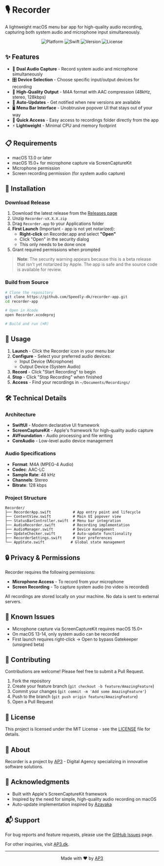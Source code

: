 # 🎙️ Recorder

A lightweight macOS menu bar app for high-quality audio recording, capturing both system audio and microphone input simultaneously.

<p align="center">
  <img src="https://img.shields.io/badge/Platform-macOS%2013.0%2B-blue" alt="Platform">
  <img src="https://img.shields.io/badge/Swift-5.0-orange" alt="Swift">
  <img src="https://img.shields.io/github/v/release/Speedly-dk/recorder-app?include_prereleases&label=Version" alt="Version">
  <img src="https://img.shields.io/badge/License-MIT-green" alt="License">
</p>

## ✨ Features

- 🎵 **Dual Audio Capture** - Record system audio and microphone simultaneously
- 🎛️ **Device Selection** - Choose specific input/output devices for recording
- 💾 **High-Quality Output** - M4A format with AAC compression (48kHz, stereo, 128kbps)
- 🔄 **Auto-Updates** - Get notified when new versions are available
- 🖥️ **Menu Bar Interface** - Unobtrusive popover UI that stays out of your way
- 📁 **Quick Access** - Easy access to recordings folder directly from the app
- ⚡ **Lightweight** - Minimal CPU and memory footprint

## 📋 Requirements

- macOS 13.0 or later
- macOS 15.0+ for microphone capture via ScreenCaptureKit
- Microphone permission
- Screen recording permission (for system audio capture)

## 🚀 Installation

### Download Release

1. Download the latest release from the [Releases page](https://github.com/Speedly-dk/recorder-app/releases)
2. Unzip `Recorder-vX.X.X.zip`
3. Drag `Recorder.app` to your Applications folder
4. **First Launch** (Important - app is not yet notarized):
   - **Right-click** on Recorder.app and select **"Open"**
   - Click "Open" in the security dialog
   - This only needs to be done once
5. Grant required permissions when prompted

> **Note**: The security warning appears because this is a beta release that isn't yet notarized by Apple. The app is safe and the source code is available for review.

### Build from Source

```bash
# Clone the repository
git clone https://github.com/Speedly-dk/recorder-app.git
cd recorder-app

# Open in Xcode
open Recorder.xcodeproj

# Build and run (⌘R)
```

## 🎯 Usage

1. **Launch** - Click the Recorder icon in your menu bar
2. **Configure** - Select your preferred audio devices:
   - Input Device (Microphone)
   - Output Device (System Audio)
3. **Record** - Click "Start Recording" to begin
4. **Stop** - Click "Stop Recording" when finished
5. **Access** - Find your recordings in `~/Documents/Recordings/`

## 🛠️ Technical Details

### Architecture

- **SwiftUI** - Modern declarative UI framework
- **ScreenCaptureKit** - Apple's framework for high-quality audio capture
- **AVFoundation** - Audio processing and file writing
- **CoreAudio** - Low-level audio device management

### Audio Specifications

- **Format**: M4A (MPEG-4 Audio)
- **Codec**: AAC-LC
- **Sample Rate**: 48 kHz
- **Channels**: Stereo
- **Bitrate**: 128 kbps

### Project Structure

```
Recorder/
├── RecorderApp.swift          # App entry point and lifecycle
├── ContentView.swift          # Main UI popover view
├── StatusBarController.swift  # Menu bar integration
├── AudioRecorder.swift        # Recording implementation
├── AudioManager.swift         # Device management
├── UpdateChecker.swift        # Auto-update functionality
├── RecorderSettings.swift     # User preferences
└── AppState.swift            # Global state management
```

## 🔒 Privacy & Permissions

Recorder requires the following permissions:
- **Microphone Access** - To record from your microphone
- **Screen Recording** - To capture system audio (no video is recorded)

All recordings are stored locally on your machine. No data is sent to external servers.

## 🐛 Known Issues

- Microphone capture via ScreenCaptureKit requires macOS 15.0+
- On macOS 13-14, only system audio can be recorded
- First launch requires right-click → Open to bypass Gatekeeper (unsigned beta)

## 🤝 Contributing

Contributions are welcome! Please feel free to submit a Pull Request.

1. Fork the repository
2. Create your feature branch (`git checkout -b feature/AmazingFeature`)
3. Commit your changes (`git commit -m 'Add some AmazingFeature'`)
4. Push to the branch (`git push origin feature/AmazingFeature`)
5. Open a Pull Request

## 📝 License

This project is licensed under the MIT License - see the [LICENSE](LICENSE) file for details.

## 🏢 About

Recorder is a project by [AP3](https://ap3.dk) - Digital Agency specializing in innovative software solutions.

## 🙏 Acknowledgments

- Built with Apple's ScreenCaptureKit framework
- Inspired by the need for simple, high-quality audio recording on macOS
- Auto-update implementation inspired by [Azayaka](https://github.com/Mnpn/Azayaka)

## 📬 Support

For bug reports and feature requests, please use the [GitHub Issues](https://github.com/Speedly-dk/recorder-app/issues) page.

For other inquiries, visit [AP3.dk](https://ap3.dk).

---

<p align="center">
  Made with ❤️ by <a href="https://ap3.dk">AP3</a>
</p>